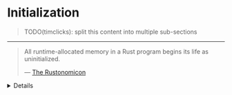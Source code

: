 # Initialization

> TODO(timclicks): split this content into multiple sub-sections

---

> All runtime-allocated memory in a Rust program begins its life as
> uninitialized.
>
> &mdash;
> [The Rustonomicon](https://doc.rust-lang.org/nomicon/uninitialized.html)

<details>

Validity related to other concepts that we've seen before, such as _undefined
behavior_. Validity is a precondition for well-defined behavior.

This segment of the course describes what initialization is and some of its
related concepts, such as _alignment_ and _validity_, and how they relate to one
that we've seen before: _undefined behavior_.

The primary focus of the segment though is to introduce the
`std::mem::MaybeUninit` type. Its role is to allow programmers to interact with
memory that is uninitialized and convert it to some initialized state.

To get this to work, we'll work through several code examples and other
exercises.

---

```rust,editable
fn mystery() -> u32 {
    let mut x: u32;

    unsafe { x }
}

fn main() {
    let a = mystery();
    println!("{a}")
}
```

<details>

What is the value of `x`?

**Action:** Pause and await for people's responses.

We can't know.

This is a case of an _uninitialized_ value. When we define the variable on line
2, the compiler makes space for an integer on the stack, however it makes no
guarantees that there is a valid value there.

**Action:** Attempt compilation.

**Action:** Suggested change:

```rust
use std::mem;

fn mystery() -> u32 {
    let mut x: u32 = unsafe { mem::MaybeUninit::uninit().assume_init() };

    x
}

fn main() {
    let a = mystery();
    println!("{a}")
}
```

Initialization transforms that a value's bytes from an undetermined state to
something that's guaranteed to be valid.

As we've seen from the Boolean case, not every bit pattern is a valid value in
Rust's `bool` type.

When a value uninitialized, it's impossible to know what'.

Rust requires every variable is _valid_. An important part of validity is
ensuring that values are initialized before use.

Getting this wrong is so unsafe that you cannot simply use the `unsafe` keyword
to convince Rust to compile your code.

</details>

---

## Validity

- What is validity?
- Why is it important?

<details>

This segment of the course describes what that means and why it's important.

Validity related to other concepts that we've seen before, such as _undefined
behavior_. Validity is a precondition for well-defined behavior.

</details>

---

## Validity

<svg width="400" height="300" xmlns="http://www.w3.org/2000/svg">\
<circle cx="200" cy="150" r="160"
          fill="rgba(70, 130, 180, 0.3)"
          stroke="rgba(70, 130, 180, 0.8)"
          stroke-width="2"/>\
<circle cx="200" cy="150" r="120" fill="rgba(255, 165, 0, 0.4)" stroke="rgba(255, 140, 0, 0.8)" stroke-width="2"/>\
<text x="200" y="60" text-anchor="middle" font-size="18" fill="rgba(70, 130, 180, 1)">
Bit patterns </text>\
<text x="200" y="150" text-anchor="middle" font-size="18" fill="rgba(255, 140, 0, 1)">
Valid values </text>\
</svg>

<details>

Data types define what it means to be _valid_. For some types, such as integers,
every bit pattern is a valid type. For many others though, there are some
patterns which are not.

In Rust, references are not allowed to be NULL and `char` values must be valid
Unicode scalar values.

Outside of bit patterns, there are also other considerations. For example, many
types impose rules that must be enforced that extend past. The way to find these
rules is by the documentation. Therefore, we're also going to spend time
examining docs.

</details>

---

## Why `MaybeUninit<T>`?

```rust,editable
```

<details>

Rust requires every variable to be initialized before use. More generally,
compilers assume that all variables are properly initialized.

But for FFI and for creating high performance data structures&mdash;sometimes
referred to as getting stuff done&mdash;we need the ability to describe
uninitialized buffers.

</details>

---

## Why care about initialization?

```rust,editable
fn create_1mb_buffer() -> Vec<u8> {
    vec![0; 1_000_000]
}
```

<details>

You're probably aware that this code allocates a new block of memory. It also
has a second phase that is slightly more subtle. After allocation, every byte
has its bits set to zero.

However, there are cases where this second step is unnecessary. For example, if
we're using this buffer for I/O, then we're going to overwrite the memory with
whatever data that is going to be provided.

</details>

---

## Case study: selective initialization

```rust
use std::mem::MaybeUninit;

/// Builds a sparse row where only certain positions have values
struct ArrayFastBuilder<const N: usize> {
    data: [MaybeUninit<f64>; N],
    initialized: [bool; N],
    count: usize,
}

impl<const N: usize> ArrayFastBuilder<N> {
    fn new() -> Self {
        Self {
            data: unsafe { MaybeUninit::uninit().assume_init() },
            initialized: [false; N],
            count: 0,
        }
    }

    fn set(&mut self, index: usize, value: f64) -> Result<(), &'static str> {
        if index >= N {
            return Err("Index out of bounds");
        }

        if !self.initialized[index] {
            self.count += 1;
        }

        self.data[index] = MaybeUninit::new(value);
        self.initialized[index] = true;
        Ok(())
    }

    fn get(&self, index: usize) -> Option<f64> {
        if index < N && self.initialized[index] {
            Some(unsafe { self.data[index].assume_init() })
        } else {
            None
        }
    }

    fn into_array(self, default: f64) -> [f64; N] {
        let mut result: [MaybeUninit<f64>; N] = std::array::from_fn(|i| {
            if self.initialized[i] {
                self.data[i] // Already initialized
            } else {
                MaybeUninit::new(default)
            }
        });

        unsafe {
            std::ptr::read(
                &result as *const [MaybeUninit<f64>; N] as *const [f64; N],
            )
        }
    }

    fn into_sparse_vec(self) -> Vec<(usize, f64)> {
        let mut result = Vec::with_capacity(self.count);

        for (i, is_init) in self.initialized.iter().enumerate() {
            if *is_init {
                let value = unsafe { self.data[i].assume_init() };
                result.push((i, value));
            }
        }

        result
    }
}
```

<details>

Here is an application of what we just saw. `ArrayFastBuilder` reserves space on
the stack for the contents, but skips avoids zeroing that array when it is
created.

</details>

---

## What is the contract?

Whenever we're creating unsafe code, we need to consider what the contract is.

What does `assume_init(self)` mean? What do we need to do to guarantee that
initialization it is no longer an assumption.

<details>

What is this code asking of us? What are the expectations that we need to
satisfy? If we don't know the expectations, where would we find them?

</details>

---

## Layout guarantees

The following program runs sucessfully for `u64` values. Is that the case for
all possible types `T`?

```rust,editable
use std::mem::MaybeUninit;

fn main() {
    
    let u = MaybeUninit<u64>::uninit();

    assert_eq!(size_of::<MaybeUninit<u64>>(), size_of::<u64>());
    assert_eq!(align_of::<MaybeUninit<u64>>(), align_of::<u64>());    
}
```

Look through the documentation for `MaybeUninit` to verify your assumptions.

<details>

Another way to ask this is to check whether guarantees does `MaybeUninit<T>`
provide about its memory layout?

Here is [the relevant quote][q] from the Layout section of the docs:

> `MaybeUninit<T>` is guaranteed to have the same size, alignment, and ABI as
> `T`.

[q]: https://doc.rust-lang.org/std/mem/union.MaybeUninit.html#layout-1

</details>

---

## What about safety when panicking?

```rust
```

<details>

Rust's drop behavior presents a challenge during panics. In situations where
there is partially-initiated values, dropping causes undefined behavior.

</details>

---

## Questions for review

Where should the safety comment be? What kinds of tests can we perform. Fuzzing.

---

## Exercise: Vec<T>

Look up the documentation for `assume_init` and describe why this creates
undefined behavior:

```rust
use std::mem::MaybeUninit;

fn main() {
    let x = MaybeUninit::<Vec<u32>>::uninit();
    let x_ = unsafe { x.assume_init() };

    println!("{x_:?}")
}
```

<details>

Many types have additional invariants that need to be upheld. For example,
`Vec<T>` has a different representation when it's first created with `::new()`
compared to after its first entry is inserted. It lazily allocates memory and
there is no allocation involved until space is actually needed.

From the [doc comment of `assume_init()`][docs]:

> It is up to the caller to guarantee that the `MaybeUninit<T>` really is in an
> initialized state. Calling this when the content is not yet fully initialized
> causes immediate undefined behavior. The type-level documentation contains
> more information about this initialization invariant.
>
> On top of that, **remember that most types have additional invariants beyond
> merely being considered initialized at the type level**. For example, a
> 1-initialized `Vec<T>` is considered initialized (under the current
> implementation; this does not constitute a stable guarantee) because the only
> requirement the compiler knows about it is that the data pointer must be
> non-null. Creating such a `Vec<T>` does not cause immediate undefined
> behavior, but will cause undefined behavior with most safe operations
> (including dropping it).
>
> _Emphasis added_

[docs]: https://doc.rust-lang.org/std/mem/union.MaybeUninit.html#method.assume_init

### Extension exercise

Ask the class to think of other types that require special handling:

- `char` outside the range of a Unicode scalar
  (`[0x0000..=0xD7FF, 0xE000..=0x10FFFF]`)
- References, (NULL is a valid pointer, but not a valid reference)
- Types backed by `Vec<_>`, including `String`.
- Pinned types, i.e. `Pin<T>`
- Non-zero types, i.e. `NonZeroU32`, etc

</details>

---

## MaybeUninit use case: initializing a struct field by field

```rust
use std::mem::MaybeUninit;
use std::ptr::addr_of_mut;

#[derive(Debug, PartialEq)]
pub struct FileFormat {
    marker: [u8; 4],
    len: u32,
    data: Vec<u8>,
}

fn main() {
    let rfc = {
        let mut uninit: MaybeUninit<Foo> = MaybeUninit::uninit();
        let ptr = uninit.as_mut_ptr();

        unsafe {
            addr_of_mut!((*ptr).name).write([b'R', b'F', b'C', b'1']);
        }

        unsafe {
            addr_of_mut!((*ptr).len).write(3);
        }

        unsafe {
            addr_of_mut!((*ptr).list).write(vec![0, 1, 2]);
        }

        unsafe { uninit.assume_init() }
    };

    assert_eq!(
        rfc,
        FileFormat {
            name: b"RFC1",
            len: 3
            data: vec![0, 1, 2]
        }
    );
}
```

---

## Use case: partial initialization

```rust,editable
use std::mem::MaybeUninit;

const SIZE: usize = 10_000_000;

fn with_zeroing() -> Vec<u8> {
    let mut vec = vec![0u8; SIZE];
    for i in 0..SIZE {
        vec[i] = (i % 256) as u8;
    }
    vec
}

fn without_zeroing() -> Vec<u8> {
    let mut vec = Vec::with_capacity(SIZE);
    unsafe {
        let ptr = vec.as_mut_ptr();
        for i in 0..SIZE {
            ptr.add(i).write((i % 256) as u8);
        }
        vec.set_len(SIZE);
    }
    vec
}
```

<details>

</details>

---

## SCRATCH SPACE

Key APIs:

- `MaybeUninit::uninit()`: create an uninitialized value
- `MaybeUninit::zeroed()`: create a zeroed, but possibly invalid, value
- `MaybeUninit::write(val: T)`: write a new value in-place

- `unsafe fn assume_init(self) -> T` — extract the initialized value
- `as_ptr(self) -> &T` / `as_mut_ptr()`: raw pointers to the underlyin storage

Safety contract: Calling assume_init on uninitialized data is UB.

- `MaybeUninit<T>` is Rust's way to describe memory that is of a potentially
  invalid state. You are expected to bring the contents of the memory to a valid
  state, then call `assume_init()

  `. that will eventually
  hold a`T`, but isn't ready yet.
- It acts as a **contract** with the compiler: "This space is for a `T`, but
  it's empty/uninitialized for now."
- The actual initialization (writing a `T` into that memory) and the final
  declaration that it's ready (`assume_init()`) are usually `unsafe` operations.
  This puts the burden of correctness on the programmer, ensuring that the
  memory truly holds a valid `T` before Rust starts trusting it.
